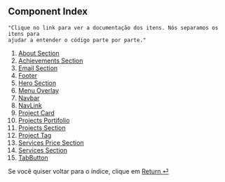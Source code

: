 
## Component Index

```
"Clique no link para ver a documentação dos itens. Nós separamos os itens para 
ajudar a entender o código parte por parte."
```


1. [About Section](./Components/AboutSection.md)
2. [Achievements Section](./Components/AchievementsSection.md)
3. [Email Section](./Components/EmailSection.md)
4. [Footer](./Components/Footer.md)
5. [Hero Section](./Components/HeroSection.md)
6. [Menu Overlay](./Components/MenuOverlay.md)
7. [Navbar](./Components/Navbar.md)
8. [NavLink](./Components/NavLink.md)
9. [Project Card](./Components/ProjectCard.md)
10. [Projects Portifolio](./Components/ProjectsPortifolio.md)
11. [Projects Section](./Components/ProjectsSection.md)
12. [Project Tag](./Components/ProjectTag.md)
13. [Services Price Section](./Components/ServicesPriceSection.md)
14. [Services Section](./Components/ServicesSection.md)
15. [TabButton](./Components/TabButton.md)



Se você quiser voltar para o índice, clique em [Return ⏎](./Index.md)